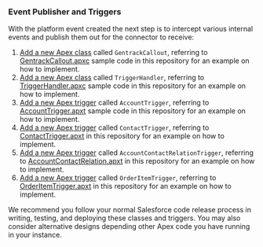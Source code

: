 ### Event Publisher and Triggers

With the platform event created the next step is to intercept various internal events and publish them out for the connector to receive:

1. [Add a new Apex class](https://developer.salesforce.com/docs/atlas.en-us.apexcode.meta/apexcode/apex_qs_class.htm) called `GentrackCallout`, referring to [GentrackCallout.apxc](GentrackCallout.apxc) sample code in this repository for an example on how to implement.
2. [Add a new Apex class](https://developer.salesforce.com/docs/atlas.en-us.apexcode.meta/apexcode/apex_qs_class.htm) called `TriggerHandler`, referring to [TriggerHandler.apxc](TriggerHandler.apxc) sample code in this repository for an example on how to implement.
3. [Add a new Apex trigger](https://developer.salesforce.com/docs/atlas.en-us.apexcode.meta/apexcode/apex_qs_trigger.htm) called `AccountTrigger`, referring to [AccountTrigger.apxt](apex-triggers/AccountTrigger.apxt) sample code in this repository for an example on how to implement.
4. [Add a new Apex trigger](https://developer.salesforce.com/docs/atlas.en-us.apexcode.meta/apexcode/apex_qs_trigger.htm) called `ContactTrigger`, referring to [ContactTrigger.apxt](apex-triggers/ContactTrigger.apxt) in this repository for an example on how to implement.
5. [Add a new Apex trigger](https://developer.salesforce.com/docs/atlas.en-us.apexcode.meta/apexcode/apex_qs_trigger.htm) called `AccountContactRelationTrigger`, referring to [AccountContactRelation.apxt](apex-triggers/AccountContactRelationTrigger.apxt) in this repository for an example on how to implement.
6. [Add a new Apex trigger](https://developer.salesforce.com/docs/atlas.en-us.apexcode.meta/apexcode/apex_qs_trigger.htm) called `OrderItemTrigger`, referring to [OrderItemTrigger.apxt](apex-triggers/OrderItemTrigger.apxt) in this repository for an example on how to implement.

We recommend you follow your normal Salesforce code release process in writing, testing, and deploying these classes and triggers. You may also consider alternative designs depending other Apex code you have running in your instance.
